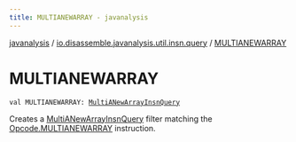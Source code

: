 ```yaml
---
title: MULTIANEWARRAY - javanalysis
---
```


[javanalysis](../index.html) / [io.disassemble.javanalysis.util.insn.query](index.html) / [MULTIANEWARRAY](./-m-u-l-t-i-a-n-e-w-a-r-r-a-y.html)

# MULTIANEWARRAY

`val MULTIANEWARRAY: `[`MultiANewArrayInsnQuery`](-multi-a-new-array-insn-query/index.html)

Creates a [MultiANewArrayInsnQuery](-multi-a-new-array-insn-query/index.html) filter matching the [Opcode.MULTIANEWARRAY](#) instruction.

